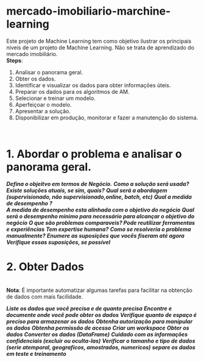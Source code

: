 # mercado-imobiliario-marchine-learning
Este projeto de Machine Learning tem como objetivo ilustrar os principais níveis de um projeto de Machine Learning. Não se trata de aprendizado do mercado imobiliário.<br>
**Steps**:
1. Analisar o panorama geral.
2. Obter os dados.
3. Identificar e visualizar os dados para obter informações úteis.
4. Preparar os dados para os algoritmos de AM.
5. Selecionar e treinar um modelo.
6. Aperfeiçoar o modelo.
7. Apresentar a solução.
8. Disponibilizar em produção, monitorar e fazer a manutenção do sistema.
<br>

# 1. Abordar o problema e  analisar o panorama geral.
  _**Defina o objeitvo em termos de Negócio.**_ 
  _**Como a solução será usada?**_
  _**Existe soluções atuais, se sim, quais?**_
  _**Qual será a abordagem (supervisionado, não supervisionado,online, batch, etc)**_
  _**Qual a medida de desempenho ?**_    
  _**A medida de desempenho esta alinhada com o objetivo do negócio**_
  _**Qual será o desempenho minimo para necessário para alcançar o objetivo do negócio**_
  _**O que são problemas comparaveis? Pode reutilizar  ferramentas e experiências**_
  _**Tem expertise humana?**_
  **_Como se resolveria o problema manualmente?_**
  _**Enumere as suposições que vocês fiseram até agora**_
  _**Verifique essas suposições, se possível**_

# 2. Obter Dados
   <br> **Nota**: É importante automatizar algumas tarefas para facilitar na obtenção de dados com mais facilidade.<br>
   
   _**Liste os dados que você precisa e de quanto precisa**_
   _**Encontre e documente onde você pode obter os dados**_
   _**Verifique quanto de espaço é preciso para armazenar os dados**_
   _**Obtenha autorização para manipular os dados**_
   _**Obtenha permissão de acesso**_
   _**Criar um workspace**_
   _**Obter os dados**_
   _**Converter os dados (DataFrame)**_
   _**Cuidado com as informações confidenciais (excluir ou oculta-las)**_
   _**Verificar o tamanho e tipo de dados (serie atemporal, geograficos, amostrados, numericos)**_
   _**separe os dados em teste e treinamento**_
